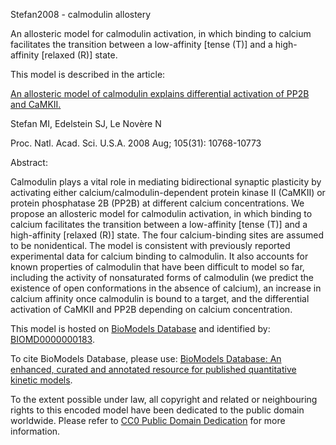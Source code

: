 

Stefan2008 - calmodulin allostery

An allosteric model for calmodulin activation, in which binding to calcium
facilitates the transition between a low-affinity [tense (T)] and a high-
affinity [relaxed (R)] state.

This model is described in the article:

[An allosteric model of calmodulin explains differential activation of PP2B
and CaMKII.](http://identifiers.org/pubmed/18669651)

Stefan MI, Edelstein SJ, Le Novère N

Proc. Natl. Acad. Sci. U.S.A. 2008 Aug; 105(31): 10768-10773

Abstract:

Calmodulin plays a vital role in mediating bidirectional synaptic plasticity
by activating either calcium/calmodulin-dependent protein kinase II (CaMKII)
or protein phosphatase 2B (PP2B) at different calcium concentrations. We
propose an allosteric model for calmodulin activation, in which binding to
calcium facilitates the transition between a low-affinity [tense (T)] and a
high-affinity [relaxed (R)] state. The four calcium-binding sites are assumed
to be nonidentical. The model is consistent with previously reported
experimental data for calcium binding to calmodulin. It also accounts for
known properties of calmodulin that have been difficult to model so far,
including the activity of nonsaturated forms of calmodulin (we predict the
existence of open conformations in the absence of calcium), an increase in
calcium affinity once calmodulin is bound to a target, and the differential
activation of CaMKII and PP2B depending on calcium concentration.

This model is hosted on [BioModels Database](http://www.ebi.ac.uk/biomodels/)
and identified by:
[BIOMD0000000183](http://identifiers.org/biomodels.db/BIOMD0000000183).

To cite BioModels Database, please use: [BioModels Database: An enhanced,
curated and annotated resource for published quantitative kinetic
models](http://identifiers.org/pubmed/20587024).

To the extent possible under law, all copyright and related or neighbouring
rights to this encoded model have been dedicated to the public domain
worldwide. Please refer to [CC0 Public Domain
Dedication](http://creativecommons.org/publicdomain/zero/1.0/) for more
information.

